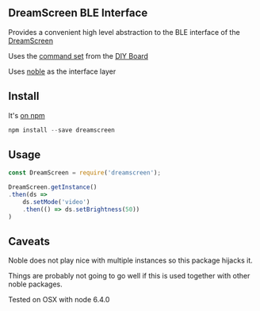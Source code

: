 ## DreamScreen BLE Interface

Provides a convenient high level abstraction to the BLE interface of the [DreamScreen](http://www.dreamscreentv.com/)

Uses the [command set](http://dreamscreen.boards.net/attachment/download/5) from the [DIY Board](http://dreamscreen.boards.net/board/10/dreamscreen-diy)

Uses [noble](https://github.com/sandeepmistry/noble/) as the interface layer

## Install

It's [on npm](https://www.npmjs.com/package/dreamscreen)

```js
npm install --save dreamscreen
```

## Usage

```js
const DreamScreen = require('dreamscreen');

DreamScreen.getInstance()
.then(ds =>
    ds.setMode('video')
    .then(() => ds.setBrightness(50))
)
```

## Caveats

Noble does not play nice with multiple instances so this package hijacks it.

Things are probably not going to go well if this is used together with other noble packages.

Tested on OSX with node 6.4.0
